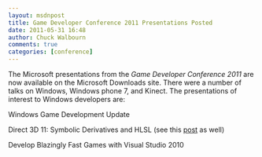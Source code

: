 ```yaml
---
layout: msdnpost
title: Game Developer Conference 2011 Presentations Posted
date: 2011-05-31 16:48
author: Chuck Walbourn
comments: true
categories: [conference]
---
```

The Microsoft presentations from the <em>Game Developer Conference 2011 </em>are now available on the Microsoft Downloads site. There were a number of talks on Windows, Windows phone 7, and Kinect. The presentations of interest to Windows developers are:
<!--more-->

Windows Game Development Update

Direct 3D 11: Symbolic Derivatives and HLSL (see this <a href="https://walbourn.github.io/hlsl-compiler-support-for-symbolic-derivatives/">post</a> as well)

Develop Blazingly Fast Games with Visual Studio 2010
